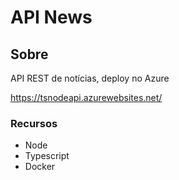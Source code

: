# API News


## Sobre <a name = "about"></a>

API REST de notícias, deploy no Azure

https://tsnodeapi.azurewebsites.net/

### Recursos

- Node
- Typescript
- Docker


